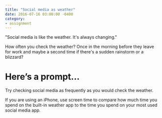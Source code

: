 ```yaml
---
title: "Social media as weather"
date: 2016-07-16 03:00:00 -0400
category:
- assignment
---
```


"Social media is like the weather. It's always changing."

How often you check the weather? Once in the morning before they leave for work and maybe a second time if there's a sudden rainstorm or a blizzard?

# Here’s a prompt...

<div class="prompt">
Try checking social media as frequently as you would check the weather.

If you are using an iPhone, use screen time to compare how much time you spend on the built-in weather app to the time you spend on your most used social media app.
</div>